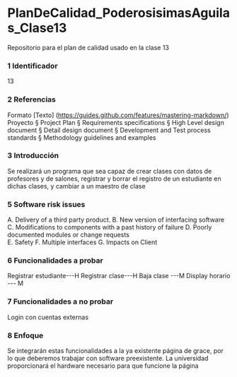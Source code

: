 # PlanDeCalidad_PoderosisimasAguilas_Clase13
Repositorio para el plan de calidad usado en la clase 13

### 1 Identificador
 13
### 2 Referencias
Formato
[Texto] (https://guides.github.com/features/mastering-markdown/)
Proyecto
§ Project Plan 
§ Requirements specifications 
§ High Level design document
§ Detail design document
§ Development and Test process standards 
§ Methodology guidelines and examples 
### 3 Introducción
Se realizará un programa que sea capaz de crear clases con datos de profesores y de salones, registrar y borrar el registro de un estudiante en dichas clases, y cambiar a un maestro de clase
### 5 Software risk issues
A. Delivery of a third party product.
B. New version of interfacing software 
C. Modifications to components with a past history of failure 
D. Poorly documented modules or change requests  
E. Safety 
F. Multiple interfaces 
G. Impacts on Client 
### 6 Funcionalidades a probar
Registrar estudiante---H
Registrar clase---H
Baja clase ---M
Display horario --- M
### 7 Funcionalidades a no probar
Login con cuentas externas
### 8 Enfoque
Se integrarán estas funcionalidades a la ya existente página de grace, por lo que deberemos trabajar con software preexistente. La universidad proporcionará el hardware necesario para que funcione la página
